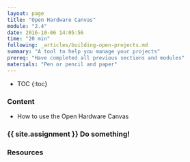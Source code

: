 ```yaml
---
layout: page
title: "Open Hardware Canvas"
module: "2.4"
date: 2016-10-06 14:05:56
time: "20 min"
following: _articles/building-open-projects.md
summary: "A tool to help you manage your projects"
prereq: "Have completed all previous sections and modules"
materials: "Pen or pencil and paper"
---
```

* TOC
{:toc}


### Content

- How to use the Open Hardware Canvas


### {{ site.assignment }} Do something!

### Resources
 
